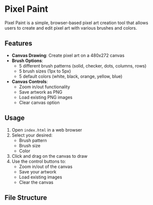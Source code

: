 # Pixel Paint

Pixel Paint is a simple, browser-based pixel art creation tool that allows users to create and edit pixel art with various brushes and colors.

## Features

- **Canvas Drawing**: Create pixel art on a 480x272 canvas
- **Brush Options**:
  - 5 different brush patterns (solid, checker, dots, columns, rows)
  - 5 brush sizes (1px to 5px)
  - 5 default colors (white, black, orange, yellow, blue)
- **Canvas Controls**:
  - Zoom in/out functionality
  - Save artwork as PNG
  - Load existing PNG images
  - Clear canvas option

## Usage

1. Open `index.html` in a web browser
2. Select your desired:
   - Brush pattern
   - Brush size
   - Color
3. Click and drag on the canvas to draw
4. Use the control buttons to:
   - Zoom in/out of the canvas
   - Save your artwork
   - Load existing images
   - Clear the canvas

## File Structure 